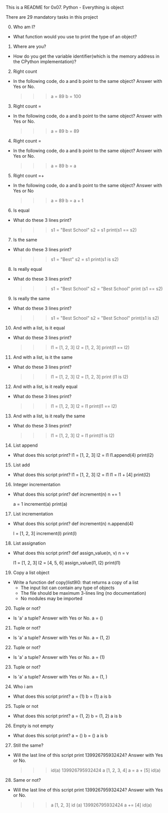This is a README for 0x07. Python - Everything is object

There are 29 mandatory tasks in this project

0. Who am I?
 - What function would you use to print the type of an object?

1. Where are you?
 - How do you get the variable identifier(which is the memory address in the CPython implementation)?

2. Right count
 - In the following code, do a and b point to the same object? Answer with Yes or No.
    >>> a = 89
    >>> b = 100

3. Right count =
 - In the following code, do a and b point to the same object? Answer with Yes or No.
    >>> a = 89
    >>> b = 89

4. Right count = 
 - In the following code, do a and b point to the same object? Answer with Yes or No.
    >>> a = 89
    >>> b = a

5. Right count =+
 - In the following code, do a and b point to the same object? Answer with Yes or No
    >>> a = 89
    >>> b = a + 1

6. Is equal
 - What do these 3 lines print?
    >>> s1 = "Best School"
    >>> s2 = s1
    >>> print(s1 == s2)

7. Is the same
 - What do these 3 lines print?
    >>> s1 = "Best"
    >>> s2 = s1
    >>> print(s1 is s2)

8. Is really equal
 - What do these 3 lines print?
    >>> s1 = "Best School"
    >>> s2 = "Best School"
    >>> print (s1 == s2)

9. Is really the same
 - What do these 3 lines print?
    >>> s1 = "Best School"
    >>> s2 = "Best School"
    >>> print(s1 is s2)

10. And with a list, is it equal
 - What do these 3 lines print?
    >>> l1 = [1, 2, 3]
    >>> l2 = [1, 2, 3]
    >>> print(l1 == l2)

11. And with a list, is it the same
 - What do these 3 lines print?
    >>> l1 = [1, 2, 3]
    >>> l2 = [1, 2, 3]
    >>> print (l1 is l2)

12. And with a list, is it really equal
 - What do these 3 lines print?
    >>> l1 = [1, 2, 3]
    >>> l2 = l1
    >>> print(l1 == l2)

13. And with a list, is it really the same
 - What do these 3 lines print?
    >>> l1 = [1, 2, 3]
    >>> l2 = l1
    >>> print(l1 is l2)

14. List append
 - What does this script print?
    l1 = [1, 2, 3]
    l2 = l1
    l1.append(4)
    print(l2)

15. List add
 - What does this script print?
    l1 = [1, 2, 3]
    l2 = l1
    l1 = l1 + [4]
    print(l2)

16. Integer incrementation
 - What does this script print?
    def increment(n)
        n += 1
    
    a = 1
    increment(a)
    print(a)

17. List incrementation
 - What does this script print?
    def increment(n)
        n.append(4)

    l = [1, 2, 3]
    increment(l)
    print(l)

18. List assignation
 - What does this script print?
    def assign_value(n, v)
        n = v
    
    l1 = [1, 2, 3]
    l2 = [4, 5, 6]
    assign_value(l1, l2)
    print(l1)

19. Copy a list object
 - Write a function def copy)list9l0: that returns a copy of a list
    - The input list can contain any type of objects
    - The file should be maximum 3-lines ling (no documentation)
    - No modules may be imported

20. Tuple or not?
 - Is 'a' a tuple? Answer with Yes or No.
    a = ()

21. Tuple or not?
 - Is 'a' a tuple? Answer with Yes or No.
    a = (1, 2)

22. Tuple or not?
 - Is 'a' a tuple? Answer with Yes or No.
    a = (1)

23. Tuple or not?
 - Is 'a' a tuple? Answer with Yes or No.
    a = (1, )

24. Who i am
 - What does this script print?
    a = (1)
    b = (1)
    a is b

25. Tuple or not
 - What does this script print?
    a = (1, 2)
    b = (1, 2)
    a is b

26. Empty is not empty
 - What does this script print?
    a = ()
    b = ()
    a is b

27. Still the same?
 - Will the last line of this script print 139926795932424? Answer with Yes or No.
    >>> id(a)
    139926795932424
    >>> a
    [1, 2, 3, 4]
    >>> a = a + [5]
    >>> id(a)

28. Same or not?
 - Will the last line of this script print 139926795932424? Answer with Yes or No.
    >>> a
    [1, 2, 3]
    >>> id (a)
    139926795932424
    >>> a += [4]
    >>> id(a)

